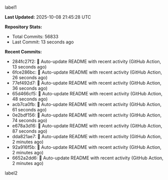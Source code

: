 
label1 
<!-- ACTIVITY_START -->
**Last Updated:** 2025-10-08 21:45:28 UTC

**Repository Stats:**
- Total Commits: 56833
- Last Commit: 13 seconds ago

**Recent Commits:**
- 284fc27f2: 🤖 Auto-update README with recent activity (GitHub Action, 13 seconds ago)
- 6fce286bc: 🤖 Auto-update README with recent activity (GitHub Action, 26 seconds ago)
- 77ef492d7: 🤖 Auto-update README with recent activity (GitHub Action, 36 seconds ago)
- 65d466cf5: 🤖 Auto-update README with recent activity (GitHub Action, 48 seconds ago)
- acb7ca0fb: 🤖 Auto-update README with recent activity (GitHub Action, 61 seconds ago)
- 0e2bdf156: 🤖 Auto-update README with recent activity (GitHub Action, 74 seconds ago)
- e678a3d16: 🤖 Auto-update README with recent activity (GitHub Action, 87 seconds ago)
- dda821ae7: 🤖 Auto-update README with recent activity (GitHub Action, 2 minutes ago)
- 92a916f5b: 🤖 Auto-update README with recent activity (GitHub Action, 2 minutes ago)
- 6652a2dd6: 🤖 Auto-update README with recent activity (GitHub Action, 2 minutes ago)
<!-- ACTIVITY_END -->

label2
